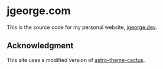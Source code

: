 # jgeorge.com

This is the source code for my personal website, [jgeorge.dev](https://www.jgeorge.dev).

## Acknowledgment

This site uses a modified version of [astro-theme-cactus](https://github.com/chrismwilliams/astro-theme-cactus).
